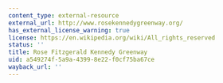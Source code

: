 ```yaml
---
content_type: external-resource
external_url: http://www.rosekennedygreenway.org/
has_external_license_warning: true
license: https://en.wikipedia.org/wiki/All_rights_reserved
status: ''
title: Rose Fitzgerald Kennedy Greenway
uid: a549274f-5a9a-4399-8e22-f0cf75ba67ce
wayback_url: ''
---
```

